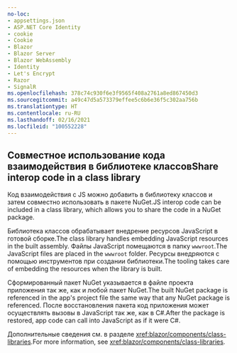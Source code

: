 ```yaml
---
no-loc:
- appsettings.json
- ASP.NET Core Identity
- cookie
- Cookie
- Blazor
- Blazor Server
- Blazor WebAssembly
- Identity
- Let's Encrypt
- Razor
- SignalR
ms.openlocfilehash: 378c74c930f6e3f9565f408a2761a8ed867450d3
ms.sourcegitcommit: a49c47d5a573379effee5c6b6e36f5c302aa756b
ms.translationtype: HT
ms.contentlocale: ru-RU
ms.lasthandoff: 02/16/2021
ms.locfileid: "100552228"
---
```

## <a name="share-interop-code-in-a-class-library"></a><span data-ttu-id="bc73b-101">Совместное использование кода взаимодействия в библиотеке классов</span><span class="sxs-lookup"><span data-stu-id="bc73b-101">Share interop code in a class library</span></span>

<span data-ttu-id="bc73b-102">Код взаимодействия с JS можно добавить в библиотеку классов и затем совместно использовать в пакете NuGet.</span><span class="sxs-lookup"><span data-stu-id="bc73b-102">JS interop code can be included in a class library, which allows you to share the code in a NuGet package.</span></span>

<span data-ttu-id="bc73b-103">Библиотека классов обрабатывает внедрение ресурсов JavaScript в готовой сборке.</span><span class="sxs-lookup"><span data-stu-id="bc73b-103">The class library handles embedding JavaScript resources in the built assembly.</span></span> <span data-ttu-id="bc73b-104">Файлы JavaScript помещаются в папку `wwwroot`.</span><span class="sxs-lookup"><span data-stu-id="bc73b-104">The JavaScript files are placed in the `wwwroot` folder.</span></span> <span data-ttu-id="bc73b-105">Ресурсы внедряются с помощью инструментов при создании библиотеки.</span><span class="sxs-lookup"><span data-stu-id="bc73b-105">The tooling takes care of embedding the resources when the library is built.</span></span>

<span data-ttu-id="bc73b-106">Сформированный пакет NuGet указывается в файле проекта приложения так же, как и любой пакет NuGet.</span><span class="sxs-lookup"><span data-stu-id="bc73b-106">The built NuGet package is referenced in the app's project file the same way that any NuGet package is referenced.</span></span> <span data-ttu-id="bc73b-107">После восстановления пакета код приложения может осуществлять вызовы в JavaScript так же, как в C#.</span><span class="sxs-lookup"><span data-stu-id="bc73b-107">After the package is restored, app code can call into JavaScript as if it were C#.</span></span>

<span data-ttu-id="bc73b-108">Дополнительные сведения см. в разделе <xref:blazor/components/class-libraries>.</span><span class="sxs-lookup"><span data-stu-id="bc73b-108">For more information, see <xref:blazor/components/class-libraries>.</span></span>
